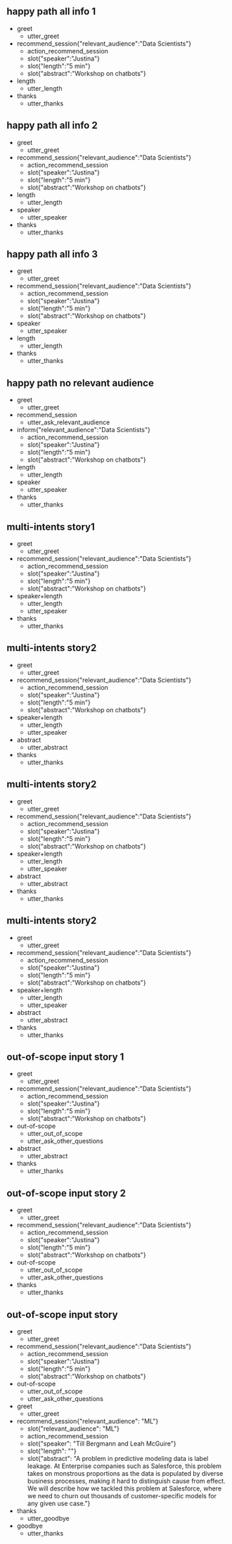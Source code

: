 ## happy path all info 1               
* greet              
  - utter_greet
* recommend_session{"relevant_audience":"Data Scientists"}               
  - action_recommend_session
  - slot{"speaker":"Justina"}
  - slot{"length":"5 min"}
  - slot{"abstract":"Workshop on chatbots"}
* length
  - utter_length
* thanks
  - utter_thanks
  
  
## happy path all info 2               
* greet              
  - utter_greet
* recommend_session{"relevant_audience":"Data Scientists"}               
  - action_recommend_session
  - slot{"speaker":"Justina"}
  - slot{"length":"5 min"}
  - slot{"abstract":"Workshop on chatbots"}
* length
  - utter_length
* speaker
  - utter_speaker
* thanks
  - utter_thanks    
  

## happy path all info 3               
* greet              
  - utter_greet
* recommend_session{"relevant_audience":"Data Scientists"}               
  - action_recommend_session
  - slot{"speaker":"Justina"}
  - slot{"length":"5 min"}
  - slot{"abstract":"Workshop on chatbots"}
* speaker
  - utter_speaker
* length
  - utter_length
* thanks
  - utter_thanks  


## happy path no relevant audience            
* greet              
  - utter_greet
* recommend_session
  - utter_ask_relevant_audience
* inform{"relevant_audience":"Data Scientists"}
  - action_recommend_session
  - slot{"speaker":"Justina"}
  - slot{"length":"5 min"}
  - slot{"abstract":"Workshop on chatbots"}
* length
  - utter_length
* speaker
  - utter_speaker
* thanks
  - utter_thanks 

  
## multi-intents story1              
* greet              
  - utter_greet
* recommend_session{"relevant_audience":"Data Scientists"}               
  - action_recommend_session
  - slot{"speaker":"Justina"}
  - slot{"length":"5 min"}
  - slot{"abstract":"Workshop on chatbots"}
* speaker+length
  - utter_length
  - utter_speaker
* thanks
  - utter_thanks
  
## multi-intents story2              
* greet              
  - utter_greet
* recommend_session{"relevant_audience":"Data Scientists"}               
  - action_recommend_session
  - slot{"speaker":"Justina"}
  - slot{"length":"5 min"}
  - slot{"abstract":"Workshop on chatbots"}
* speaker+length
  - utter_length
  - utter_speaker
* abstract
  - utter_abstract
* thanks
  - utter_thanks
  
## multi-intents story2              
* greet              
  - utter_greet
* recommend_session{"relevant_audience":"Data Scientists"}               
  - action_recommend_session
  - slot{"speaker":"Justina"}
  - slot{"length":"5 min"}
  - slot{"abstract":"Workshop on chatbots"}
* speaker+length
  - utter_length
  - utter_speaker
* abstract
  - utter_abstract
* thanks
  - utter_thanks
  
  
## multi-intents story2              
* greet              
  - utter_greet
* recommend_session{"relevant_audience":"Data Scientists"}               
  - action_recommend_session
  - slot{"speaker":"Justina"}
  - slot{"length":"5 min"}
  - slot{"abstract":"Workshop on chatbots"}
* speaker+length
  - utter_length
  - utter_speaker
* abstract
  - utter_abstract
* thanks
  - utter_thanks
  
  
  
## out-of-scope input story 1            
* greet              
  - utter_greet
* recommend_session{"relevant_audience":"Data Scientists"}               
  - action_recommend_session
  - slot{"speaker":"Justina"}
  - slot{"length":"5 min"}
  - slot{"abstract":"Workshop on chatbots"}
* out-of-scope
  - utter_out_of_scope
  - utter_ask_other_questions
* abstract
  - utter_abstract
* thanks
  - utter_thanks
  
## out-of-scope input story 2            
* greet              
  - utter_greet
* recommend_session{"relevant_audience":"Data Scientists"}               
  - action_recommend_session
  - slot{"speaker":"Justina"}
  - slot{"length":"5 min"}
  - slot{"abstract":"Workshop on chatbots"}
* out-of-scope
  - utter_out_of_scope
  - utter_ask_other_questions
* thanks
  - utter_thanks 
  
## out-of-scope input story              
* greet              
  - utter_greet
* recommend_session{"relevant_audience":"Data Scientists"}               
  - action_recommend_session
  - slot{"speaker":"Justina"}
  - slot{"length":"5 min"}
  - slot{"abstract":"Workshop on chatbots"}
* out-of-scope
  - utter_out_of_scope
  - utter_ask_other_questions
* greet
    - utter_greet
* recommend_session{"relevant_audience": "ML"}
    - slot{"relevant_audience": "ML"}
    - action_recommend_session
    - slot{"speaker": "Till Bergmann and Leah McGuire"}
    - slot{"length": ""}
    - slot{"abstract": "A problem in predictive modeling data is label leakage. At Enterprise companies such as Salesforce, this problem takes on monstrous proportions as the data is populated by diverse business processes, making it hard to distinguish cause from effect. We will describe how we tackled this problem at Salesforce, where we need to churn out thousands of customer-specific models for any given use case."}
* thanks
    - utter_goodbye
* goodbye
    - utter_thanks

